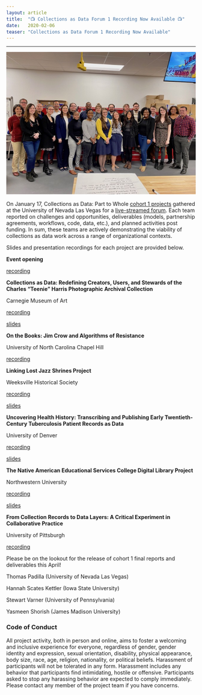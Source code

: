 ```yaml
---
layout: article
title:  "📺 Collections as Data Forum 1 Recording Now Available 📺"
date:   2020-02-06 
teaser: "Collections as Data Forum 1 Recording Now Available"
---
```

---

![](https://github.com/collectionsasdata/part2whole/raw/master/_posts/IMG_0048.jpg "viva las collections as data!")

On January 17, Collections as Data: Part to Whole [cohort 1 projects](https://collectionsasdata.github.io/part2whole/cohort1/) gathered at the University of Nevada Las Vegas for a [live-streamed forum](https://youtu.be/abpmH01IBH0?t=1021). Each team reported on challenges and opportunities, deliverables (models, partnership agreements, workflows, code, data, etc.), and planned activities post funding. In sum, these teams are actively demonstrating the viability of collections as data work across a range of organizational contexts. 

Slides and presentation recordings for each project are provided below.
 
**Event opening** 

[recording](https://youtu.be/abpmH01IBH0?t=1021)
 
**Collections as Data: Redefining Creators, Users, and Stewards of the Charles “Teenie” Harris Photographic Archival Collection** 

Carnegie Museum of Art

[recording](https://youtu.be/abpmH01IBH0?t=1491)

[slides](https://github.com/collectionsasdata/part2whole/blob/master/cmoa_summativeforum.pdf) 
 
**On the Books: Jim Crow and Algorithms of Resistance**

University of North Carolina Chapel Hill

[recording](https://youtu.be/abpmH01IBH0?t=3302)
 
**Linking Lost Jazz Shrines Project** 

Weeksville Historical Society 

[recording](https://youtu.be/abpmH01IBH0?t=5299)  

[slides](http://collectionsasdata.github.io/part2whole/summativeforum_linkinglostjazz.pdf)
 
**Uncovering Health History: Transcribing and Publishing Early Twentieth-Century Tuberculosis
Patient Records as Data** 

University of Denver

[recording](https://youtu.be/abpmH01IBH0?t=8062)

[slides](https://docs.google.com/presentation/d/1wp-_-idXsplHHfx80uv54FPdMm4Jo0Q1PFkOCtqZSHk/edit?usp=sharing)
 
**The Native American Educational Services College Digital Library Project** 

Northwestern University

[recording](https://youtu.be/abpmH01IBH0?t=10237)

[slides](http://collectionsasdata.github.io/part2whole/naes_cad_forum.pdf)
 
**From Collection Records to Data Layers: A Critical Experiment in Collaborative Practice** 

University of Pittsburgh

[recording](https://youtu.be/abpmH01IBH0?t=11885)
 
Please be on the lookout for the release of cohort 1 final reports and deliverables this April! 

Thomas Padilla (University of Nevada Las Vegas)

Hannah Scates Kettler (Iowa State University)

Stewart Varner (University of Pennsylvania)

Yasmeen Shorish (James Madison University)

### Code of Conduct

All project activity, both in person and online, aims to foster a welcoming and inclusive experience for everyone, regardless of gender, gender identity and expression, sexual orientation, disability, physical appearance, body size, race, age, religion, nationality, or political beliefs. Harassment of participants will not be tolerated in any form. Harassment includes any behavior that participants find intimidating, hostile or offensive. Participants asked to stop any harassing behavior are expected to comply immediately. Please contact any member of the project team if you have concerns.
